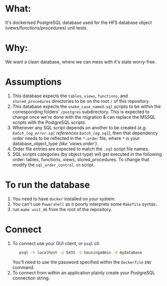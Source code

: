 # What:
It's dockerised PostgreSQL database used for the HFS database object (views/functions/procedures) unit tests.

# Why:
We want a clean database, where we can mess with it's state worry-free.

# Assumptions
1. This database expects the `tables`, `views`, `functions`, and `stored_procedures` directories to be on the root `/` of this repository.
2. This database expects the `snake_case_named.sql` scripts to be within the corresponding folders' `/postgres` subdirectory. This is expected to change once we're done with the migration & can replace the MSSQL scripts with the PostgreSQL scripts.
3. Whenever any SQL script depends on another to be created _(e.g. `batch_log_error.sql` references `batch_log.sql`)_, then that dependency order needs to be reflected in the `*.order` file, where `*` is your database_object_type _(like 'views.order')_.
4. Order file entries are expected to match the `.sql` script file names.
5. SQL scripts categories (by object type) will get executed in the following order: tables, functions, views, stored_procedures. To change that modify the `sql_order_control.sh` script. 

# To run the database
1. You need to have `docker` installed on your system.
2. You can't use `Powershell` as it poorly interprets some `Makefile` syntax.
3. run `make unit_db` from the root of the repository.

# Connect
1. To connect use your GUI client, or `psql` cli:
   ```sh
      psql -h localhost -p 5432 -U housingadmin -d mydatabase 
   ```
   You'll need to use the password specified within the `Dockerfile` `ENV` command.
2. To connect from within an application plainly create your PostgreSQL connection string.
